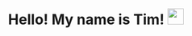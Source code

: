 <h1 align="center">Hello! My name is Tim!</a> 
<img src="https://github.com/blackcater/blackcater/raw/main/images/Hi.gif" height="32"/></h1>
